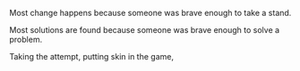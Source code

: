 Most change happens because someone was brave enough to take a stand. 

Most solutions are found because someone was brave enough to solve a problem. 

Taking the attempt, putting skin in the game, 